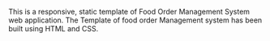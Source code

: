This is a responsive, static template of Food Order Management System web application.
The Template of food order Management system has been built using HTML and CSS.
